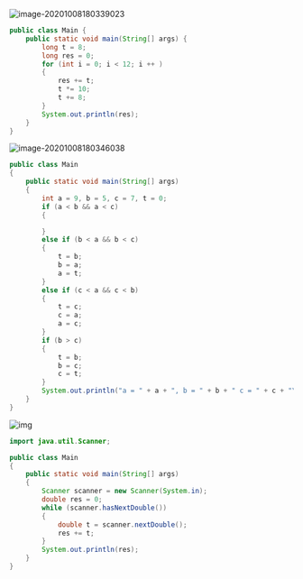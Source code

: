 ![image-20201008180339023](C:\Users\雨初\AppData\Roaming\Typora\typora-user-images\image-20201008180339023.png)

```java
public class Main {
    public static void main(String[] args) {
        long t = 8;
        long res = 0;
        for (int i = 0; i < 12; i ++ )
        {
            res += t;
            t *= 10;
            t += 8;
        }
        System.out.println(res);
    }
}
```

![image-20201008180346038](C:\Users\雨初\AppData\Roaming\Typora\typora-user-images\image-20201008180346038.png)

```java
public class Main
{
    public static void main(String[] args)
    {
        int a = 9, b = 5, c = 7, t = 0;
        if (a < b && a < c)
        {

        }
        else if (b < a && b < c)
        {
            t = b;
            b = a;
            a = t;
        }
        else if (c < a && c < b)
        {
            t = c;
            c = a;
            a = c;
        }
        if (b > c)
        {
            t = b;
            b = c;
            c = t;
        }
        System.out.println("a = " + a + ", b = " + b + " c = " + c + "\n");
    }
}
```

![img](https://cdn.jsdelivr.net/gh/smallzhong/picgo-pic-bed@master/B9A560FFEF79BDA6D0D32A1DB6B1E52C.jpg)

```java
import java.util.Scanner;

public class Main
{
    public static void main(String[] args)
    {
        Scanner scanner = new Scanner(System.in);
        double res = 0;
        while (scanner.hasNextDouble())
        {
            double t = scanner.nextDouble();
            res += t;
        }
        System.out.println(res);
    }
}
```